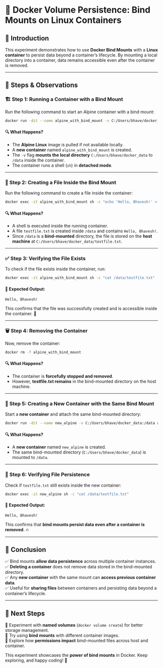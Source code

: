 # 🚀 Docker Volume Persistence: Bind Mounts on Linux Containers

## 📌 Introduction
This experiment demonstrates how to use **Docker Bind Mounts** with a **Linux container** to persist data beyond a container’s lifecycle. By mounting a local directory into a container, data remains accessible even after the container is removed.

---

## 🔧 Steps & Observations

### 🏗 Step 1: Running a Container with a Bind Mount
Run the following command to start an Alpine container with a bind mount:
```sh
docker run -dit --name alpine_with_bind_mount -v C:/Users/bhave/docker_data:/data alpine:latest sh
```

#### 🔍 What Happens?
- The **Alpine Linux** image is pulled if not available locally.
- A **new container** named `alpine_with_bind_mount` is created.
- The `-v` flag **mounts the local directory** `C:/Users/bhave/docker_data` to `/data` inside the container.
- The container runs a shell (`sh`) in **detached mode**.

---

### 📄 Step 2: Creating a File Inside the Bind Mount
Run the following command to create a file inside the container:
```sh
docker exec -it alpine_with_bind_mount sh -c "echo 'Hello, Bhavesh!' > /data/testfile.txt"
```

#### 🔍 What Happens?
- A shell is executed inside the running container.
- A file `testfile.txt` is created inside `/data` and contains `Hello, Bhavesh!`.
- Since `/data` is a **bind-mounted** directory, the file is stored on the **host machine** at `C:/Users/bhave/docker_data/testfile.txt`.

---

### ✅ Step 3: Verifying the File Exists
To check if the file exists inside the container, run:
```sh
docker exec -it alpine_with_bind_mount sh -c "cat /data/testfile.txt"
```

#### 📌 Expected Output:
```
Hello, Bhavesh!
```
This confirms that the file was successfully created and is accessible inside the container. 🎉

---

### 🗑 Step 4: Removing the Container
Now, remove the container:
```sh
docker rm -f alpine_with_bind_mount
```

#### 🔍 What Happens?
- The container is **forcefully stopped and removed**.
- However, **testfile.txt remains** in the bind-mounted directory on the host machine.

---

### 🔄 Step 5: Creating a New Container with the Same Bind Mount
Start a **new container** and attach the same bind-mounted directory:
```sh
docker run -dit --name new_alpine -v C:/Users/bhave/docker_data:/data alpine sh
```

#### 🔍 What Happens?
- A **new container** named `new_alpine` is created.
- The same bind-mounted directory (`C:/Users/bhave/docker_data`) is mounted to `/data`.

---

### 🔎 Step 6: Verifying File Persistence
Check if `testfile.txt` still exists inside the new container:
```sh
docker exec -it new_alpine sh -c "cat /data/testfile.txt"
```

#### 📌 Expected Output:
```
Hello, Bhavesh!
```
This confirms that **bind mounts persist data even after a container is removed**. 🔥

---

## 🎯 Conclusion
✅ Bind mounts **allow data persistence** across multiple container instances.  
✅ **Deleting a container** does not remove data stored in the bind-mounted directory.  
✅ Any **new container** with the same mount can **access previous container data**.  
✅ Useful for **sharing files** between containers and persisting data beyond a container’s lifecycle.  

---

## 🚀 Next Steps
🔹 Experiment with **named volumes** (`docker volume create`) for better storage management.  
🔹 Try using **bind mounts** with different container images.  
🔹 Explore how **permissions impact** bind-mounted files across host and container.  

This experiment showcases the **power of bind mounts** in Docker. Keep exploring, and happy coding! 🚀